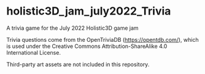# holistic3D_jam_july2022_Trivia
A trivia game for the July 2022 Holistic3D game jam


Trivia questions come from the OpenTriviaDB (https://opentdb.com/), which is used under the Creative Commons Attribution-ShareAlike 4.0 International License.

Third-party art assets are not included in this repository.
